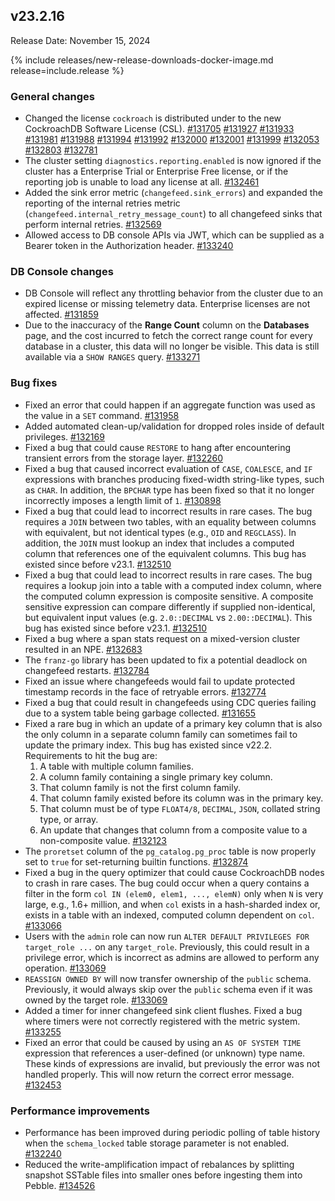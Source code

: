 ## v23.2.16

Release Date: November 15, 2024

{% include releases/new-release-downloads-docker-image.md release=include.release %}

<h3 id="v23-2-15-general-changes">General changes</h3>

- Changed the license `cockroach` is distributed under to the new CockroachDB Software License (CSL). [#131705][#131705] [#131927][#131927] [#131933][#131933] [#131981][#131981] [#131988][#131988] [#131994][#131994] [#131992][#131992] [#132000][#132000] [#132001][#132001] [#131999][#131999] [#132053][#132053] [#132803][#132803] [#132781][#132781]
- The cluster setting `diagnostics.reporting.enabled` is now ignored if the cluster has a Enterprise Trial or Enterprise Free license, or if the reporting job is unable to load any license at all. [#132461][#132461]
- Added the sink error metric (`changefeed.sink_errors`) and expanded the reporting of the internal retries metric (`changefeed.internal_retry_message_count`) to all changefeed sinks that perform internal retries. [#132569][#132569]
- Allowed access to DB console APIs via JWT, which can be supplied as a Bearer token in the Authorization header. [#133240][#133240]

<h3 id="v23-2-15-db-console-changes">DB Console changes</h3>

- DB Console will reflect any throttling behavior from the cluster due to an expired license or missing telemetry data. Enterprise licenses are not affected. [#131859][#131859]
- Due to the inaccuracy of the **Range Count** column on the **Databases** page, and the cost incurred to fetch the correct range count for every database in a cluster, this data will no longer be visible. This data is still available via a `SHOW RANGES` query. [#133271][#133271]

<h3 id="v23-2-15-bug-fixes">Bug fixes</h3>

- Fixed an error that could happen if an aggregate function was used as the value in a `SET` command. [#131958][#131958]
- Added automated clean-up/validation for dropped roles inside of default privileges. [#132169][#132169]
- Fixed a bug that could cause `RESTORE` to hang after encountering transient errors from the storage layer. [#132260][#132260]
- Fixed a bug that caused incorrect evaluation of `CASE`, `COALESCE`, and `IF` expressions with branches producing fixed-width string-like types, such as `CHAR`. In addition, the `BPCHAR` type has been fixed so that it no longer incorrectly imposes a length limit of `1`. [#130898][#130898]
- Fixed a bug that could lead to incorrect results in rare cases. The bug requires a `JOIN` between two tables, with an equality between columns with equivalent, but not identical types (e.g., `OID` and `REGCLASS`). In addition, the `JOIN` must lookup an index that includes a computed column that references one of the equivalent columns. This bug has existed since before v23.1. [#132510][#132510]
- Fixed a bug that could lead to incorrect results in rare cases. The bug requires a lookup join into a table with a computed index column, where the computed column expression is composite sensitive. A composite sensitive expression can compare differently if supplied non-identical, but equivalent input values (e.g. `2.0::DECIMAL` vs `2.00::DECIMAL`). This bug has existed since before v23.1. [#132510][#132510]
- Fixed a bug where a span stats request on a mixed-version cluster resulted in an NPE. [#132683][#132683]
- The `franz-go` library has been updated to fix a potential deadlock on changefeed restarts. [#132784][#132784]
- Fixed an issue where changefeeds would fail to update protected timestamp records in the face of retryable errors. [#132774][#132774]
- Fixed a bug that could result in changefeeds using CDC queries failing due to a system table being garbage collected. [#131655][#131655]
- Fixed a rare bug in which an update of a primary key column that is also the only column in a separate column family can sometimes fail to update the primary index. This bug has existed since v22.2. Requirements to hit the bug are:  
    1. A table with multiple column families. 
    2. A column family containing a single primary key column.
    3. That column family is not the first column family. 
    4. That column family existed before its column was in the primary key. 
    5. That column must be of type `FLOAT4/8`, `DECIMAL`, `JSON`, collated string type, or array. 
    6. An update that changes that column from a composite value to a non-composite value. [#132123][#132123]
- The `proretset` column of the `pg_catalog.pg_proc` table is now properly set to `true` for set-returning builtin functions. [#132874][#132874]
- Fixed a bug in the query optimizer that could cause CockroachDB nodes to crash in rare cases. The bug could occur when a query contains a filter in the form `col IN (elem0, elem1, ..., elemN)` only when `N` is very large, e.g., 1.6+ million, and when `col` exists in a hash-sharded index or, exists in a table with an indexed, computed column dependent on `col`. [#133066][#133066]
- Users with the `admin` role can now run `ALTER DEFAULT PRIVILEGES FOR target_role ...` on any `target_role`. Previously, this could result in a privilege error, which is incorrect as admins are allowed to perform any operation. [#133069][#133069]
- `REASSIGN OWNED BY` will now transfer ownership of the `public` schema. Previously, it would always skip over the `public` schema even if it was owned by the target role. [#133069][#133069]
- Added a timer for inner changefeed sink client flushes. Fixed a bug where timers were not correctly registered with the metric system. [#133255][#133255]
- Fixed an error that could be caused by using an `AS OF SYSTEM TIME` expression that references a user-defined (or unknown) type name. These kinds of expressions are invalid, but previously the error was not handled properly. This will now return the correct error message. [#132453][#132453]

<h3 id="v23-2-15-performance-improvements">Performance improvements</h3>

- Performance has been improved during periodic polling of table history when the `schema_locked` table storage parameter is not enabled. [#132240][#132240]
- Reduced the write-amplification impact of rebalances by splitting snapshot SSTable files into smaller ones before ingesting them into Pebble. [#134526][#134526]

[#130898]: https://github.com/cockroachdb/cockroach/pull/130898
[#131389]: https://github.com/cockroachdb/cockroach/pull/131389
[#131655]: https://github.com/cockroachdb/cockroach/pull/131655
[#131705]: https://github.com/cockroachdb/cockroach/pull/131705
[#131859]: https://github.com/cockroachdb/cockroach/pull/131859
[#131927]: https://github.com/cockroachdb/cockroach/pull/131927
[#131933]: https://github.com/cockroachdb/cockroach/pull/131933
[#131958]: https://github.com/cockroachdb/cockroach/pull/131958
[#131973]: https://github.com/cockroachdb/cockroach/pull/131973
[#131981]: https://github.com/cockroachdb/cockroach/pull/131981
[#131988]: https://github.com/cockroachdb/cockroach/pull/131988
[#131992]: https://github.com/cockroachdb/cockroach/pull/131992
[#131994]: https://github.com/cockroachdb/cockroach/pull/131994
[#131999]: https://github.com/cockroachdb/cockroach/pull/131999
[#132000]: https://github.com/cockroachdb/cockroach/pull/132000
[#132001]: https://github.com/cockroachdb/cockroach/pull/132001
[#132053]: https://github.com/cockroachdb/cockroach/pull/132053
[#132058]: https://github.com/cockroachdb/cockroach/pull/132058
[#132123]: https://github.com/cockroachdb/cockroach/pull/132123
[#132169]: https://github.com/cockroachdb/cockroach/pull/132169
[#132240]: https://github.com/cockroachdb/cockroach/pull/132240
[#132260]: https://github.com/cockroachdb/cockroach/pull/132260
[#132453]: https://github.com/cockroachdb/cockroach/pull/132453
[#132461]: https://github.com/cockroachdb/cockroach/pull/132461
[#132510]: https://github.com/cockroachdb/cockroach/pull/132510
[#132569]: https://github.com/cockroachdb/cockroach/pull/132569
[#132683]: https://github.com/cockroachdb/cockroach/pull/132683
[#132774]: https://github.com/cockroachdb/cockroach/pull/132774
[#132781]: https://github.com/cockroachdb/cockroach/pull/132781
[#132784]: https://github.com/cockroachdb/cockroach/pull/132784
[#132803]: https://github.com/cockroachdb/cockroach/pull/132803
[#132874]: https://github.com/cockroachdb/cockroach/pull/132874
[#133066]: https://github.com/cockroachdb/cockroach/pull/133066
[#133069]: https://github.com/cockroachdb/cockroach/pull/133069
[#133240]: https://github.com/cockroachdb/cockroach/pull/133240
[#133255]: https://github.com/cockroachdb/cockroach/pull/133255
[#133271]: https://github.com/cockroachdb/cockroach/pull/133271
[#134526]: https://github.com/cockroachdb/cockroach/pull/134526